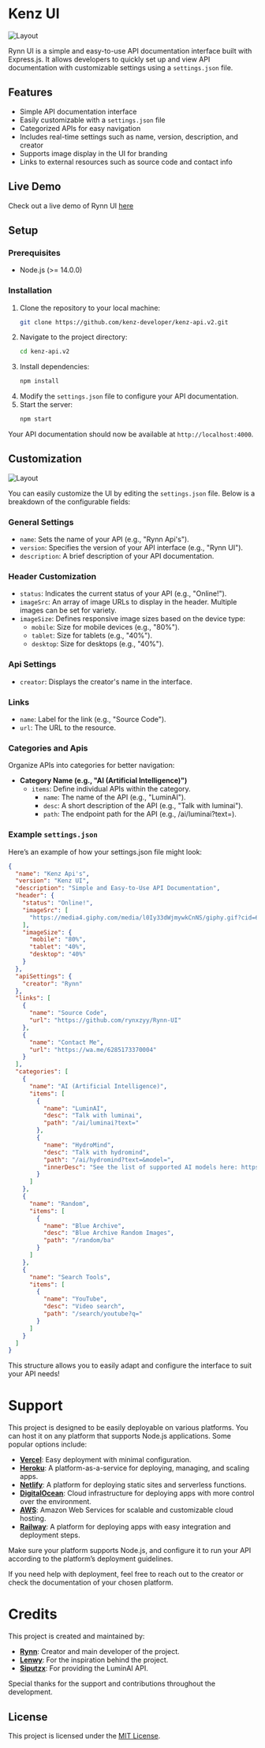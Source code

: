 # Kenz UI

![Layout](https://files.catbox.moe/tot5d8.png)

Rynn UI is a simple and easy-to-use API documentation interface built with Express.js. It allows developers to quickly set up and view API documentation with customizable settings using a `settings.json` file. 

## Features
- Simple API documentation interface
- Easily customizable with a `settings.json` file
- Categorized APIs for easy navigation
- Includes real-time settings such as name, version, description, and creator
- Supports image display in the UI for branding
- Links to external resources such as source code and contact info

## Live Demo

Check out a live demo of Rynn UI [here](https://rynnn-ui.vercel.app)

## Setup

### Prerequisites
- Node.js (>= 14.0.0)

### Installation
1. Clone the repository to your local machine:
   ```bash
   git clone https://github.com/kenz-developer/kenz-api.v2.git
   ```
2. Navigate to the project directory:
   ```bash
   cd kenz-api.v2
   ```
3. Install dependencies:
   ```bash
   npm install
   ```
4. Modify the `settings.json` file to configure your API documentation.
5. Start the server:
   ```bash
   npm start
   ```
Your API documentation should now be available at `http://localhost:4000`.

## Customization

![Layout](https://files.catbox.moe/bjazqb.png)

You can easily customize the UI by editing the `settings.json` file. Below is a breakdown of the configurable fields:

### General Settings

- `name`: Sets the name of your API (e.g., "Rynn Api's").
- `version`: Specifies the version of your API interface (e.g., "Rynn UI").
- `description`: A brief description of your API documentation.

### Header Customization

- `status`: Indicates the current status of your API (e.g., "Online!").
- `imageSrc`: An array of image URLs to display in the header. Multiple images can be set for variety.
- `imageSize`: Defines responsive image sizes based on the device type:
  - `mobile`: Size for mobile devices (e.g., "80%").
  - `tablet`: Size for tablets (e.g., "40%").
  - `desktop`: Size for desktops (e.g., "40%").

### Api Settings

- `creator`: Displays the creator's name in the interface.

### Links

- `name`: Label for the link (e.g., "Source Code").
- `url`: The URL to the resource.

### Categories and Apis

Organize APIs into categories for better navigation:
- **Category Name (e.g., "AI (Artificial Intelligence)")**
  - `items`: Define individual APIs within the category.
    - `name`: The name of the API (e.g., "LuminAI").
    - `desc`: A short description of the API (e.g., "Talk with luminai").
    - `path`: The endpoint path for the API (e.g., /ai/luminai?text=).

### Example `settings.json`

Here’s an example of how your settings.json file might look:
```json
{
  "name": "Kenz Api's",
  "version": "Kenz UI",
  "description": "Simple and Easy-to-Use API Documentation",
  "header": {
    "status": "Online!",
    "imageSrc": [
      "https://media4.giphy.com/media/l0Iy33dWjmywkCnNS/giphy.gif?cid=6c09b952p3mt40j1mgznfi9rwwtccbjl7mtc2kvfugymeinr&ep=v1_internal_gif_by_id&rid=giphy.gif&ct=g"
    ],
    "imageSize": {
      "mobile": "80%",
      "tablet": "40%",
      "desktop": "40%"
    }
  },
  "apiSettings": {
    "creator": "Rynn"
  },
  "links": [
    {
      "name": "Source Code",
      "url": "https://github.com/rynxzyy/Rynn-UI"
    },
    {
      "name": "Contact Me",
      "url": "https://wa.me/6285173370004"
    }
  ],
  "categories": [
    {
      "name": "AI (Artificial Intelligence)",
      "items": [
        {
          "name": "LuminAI",
          "desc": "Talk with luminai",
          "path": "/ai/luminai?text="
        },
        {
          "name": "HydroMind",
          "desc": "Talk with hydromind",
          "path": "/ai/hydromind?text=&model=",
          "innerDesc": "See the list of supported AI models here: https://mind.hydrooo.web.id"
        }
      ]
    },
    {
      "name": "Random",
      "items": [
        {
          "name": "Blue Archive",
          "desc": "Blue Archive Random Images",
          "path": "/random/ba"
        }
      ]
    },
    {
      "name": "Search Tools",
      "items": [
        {
          "name": "YouTube",
          "desc": "Video search",
          "path": "/search/youtube?q="
        }
      ]
    }
  ]
}
```
This structure allows you to easily adapt and configure the interface to suit your API needs!

# Support

This project is designed to be easily deployable on various platforms. You can host it on any platform that supports Node.js applications. Some popular options include:

- **[Vercel](https://vercel.com/)**: Easy deployment with minimal configuration.
- **[Heroku](https://www.heroku.com/)**: A platform-as-a-service for deploying, managing, and scaling apps.
- **[Netlify](https://www.netlify.com/)**: A platform for deploying static sites and serverless functions.
- **[DigitalOcean](https://www.digitalocean.com/)**: Cloud infrastructure for deploying apps with more control over the environment.
- **[AWS](https://aws.amazon.com/)**: Amazon Web Services for scalable and customizable cloud hosting.
- **[Railway](https://railway.app/)**: A platform for deploying apps with easy integration and deployment steps.

Make sure your platform supports Node.js, and configure it to run your API according to the platform’s deployment guidelines.

If you need help with deployment, feel free to reach out to the creator or check the documentation of your chosen platform.
# Credits

This project is created and maintained by:

- **[Rynn](https://github.com/rynxzyy)**: Creator and main developer of the project.
- **[Lenwy](https://github.com/Lenwyy)**: For the inspiration behind the project.
- **[Siputzx](https://github.com/siputzx)**: For providing the LuminAI API.

Special thanks for the support and contributions throughout the development.

## License

This project is licensed under the [MIT License](LICENSE).
